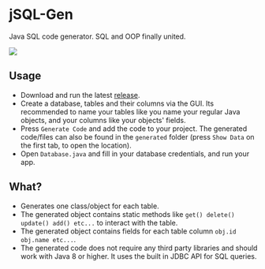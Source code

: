 # jSQL-Gen
Java SQL code generator. SQL and OOP finally united.

![](https://preview.redd.it/d4cc3ja872691.png?width=1154&format=png&auto=webp&s=9b0ecaecaf6087a4d4b9ecb065da587e782d62f5)

## Usage
- Download and run the latest [release](https://github.com/Osiris-Team/jSQL-Gen/releases/tag/latest).
- Create a database, tables and their columns via the GUI. Its recommended to name your tables like you name your regular
Java objects, and your columns like your objects' fields.
- Press `Generate Code` and add the code to your project.
The generated code/files can also be found in the `generated` folder (press `Show Data` on the first tab, to open the location).
- Open `Database.java` and fill in your database credentials, and run your app.

## What?
- Generates one class/object for each table.
- The generated object contains static methods like `get() delete() update() add() etc...` to interact with the table.
- The generated object contains fields for each table column `obj.id obj.name etc...`.
- The generated code does not require any third party libraries and should work with Java 8 or higher. It uses the built in JDBC API for SQL queries. 
